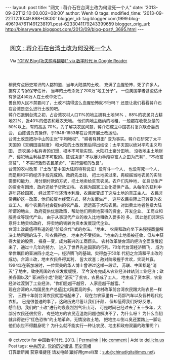 --- layout: post title: "网文 : 蒋介石在台湾土改为何没死一个人" date:
'2013-09-22T12:10:00.002+08:00' author: Wenh Q tags: modified\_time:
'2013-09-22T12:10:49.898+08:00' blogger\_id:
tag:blogger.com,1999:blog-4961947611491238191.post-6233041179243399659
blogger\_orig\_url:
http://binaryware.blogspot.com/2013/09/blog-post\_3695.html ---
<div style="margin: 10px; padding: 5px;">

<div style="font-size: 18px;">

[网文 :
蒋介石在台湾土改为何没死一个人](http://feedproxy.google.com/~r/chinagfwblog/~3/3QpMoHGBKUw/)

</div>

<div style="font-size: 13px;">

Via ["GFW Blog(功夫网与翻墙)" via 数字时代 in Google
Reader](https://www.blogger.com/blogger.g?blogID=4961947611491238191&pli=1)

</div>

</div>

<div style="font-size: 13px; padding: 15px 0 10px 10px;">

稍微有点历史常识的人都知道，当年大陆搞的土改，
充满了血腥恐怖，死了许多人。据有关专家保守估计，
当年的土改杀死了200万"地主分子"。
一位美国学者甚至估计有多达450万人在土改中死亡。\
善良的人民不禁要问了，土改不搞得这么血腥恐怖就不行吗？
还是让我们看看蒋介石在台湾是怎么进行土改的吧。\
蒋介石退到台湾之初，占台湾农村人口11%的地主拥有土地56%
，88%的农民只占耕地22%，近40%的佃农和雇农无地。
他们向地主缴纳的地租，一般都在收获总量的50%以上，有的高达
70%。为了解决农民问题，蒋介石成立中国农村复兴联合委员会，
由陈诚负责操作，于1949-1953年在台湾开展土改运动。\
台湾土改是把孙中山的主张"平均地权"、"耕者有其田"
变为事实。蒋介石研究了太平天国的《天朝田亩制度》
和大陆的土改政策后得出结论：太平天国以绝对平均主义均田，
是农民小私有者的幻想，根本不可能实现。大陆打土豪分田地，
没收地主土地财产，侵犯地主利益是不可取的。陈诚决定"
不以暴力手段夺富人之田为己有"，"不抢富济贫"，"
不实行激烈农民革命"，"实行温和的改良"。\
台湾的农村改革（"土改"是中国大陆的特有说法）没有斗一个人，
也没有死一个人，而是用和平的经济手段完成的。政府先出钱，
把土地买过来，再根据当地农民的实际需要和能力，
用分期付款的方式，把土地卖给贫苦农民。农户们先种地，
如启动生产的资金有困难，政府还给予贷款支持。
农民为国家工业化提供产品，从每年的获利中逐年还给国家，
经过若干年还清本利后，农民就变成了这块土地的真正主人。
农民非常拥护这一改革，他们按资本经营方式，努力发展生产，
这些农民实际上已转变为农业工人，每个农民向社会提供的农产品，
远远高于大陆农民。对出卖土地者包括大陆所谓的地主，
政府提供优惠政策，帮助他们用卖地获得的资金，开发企业、
工商业和服务业等现代产业。 由于从事现代产业的收入比地租收入要多的 多，
因此他们非常乐意将土地卖给政府， 将卖地的钱转为资本发展现代企业。\
台湾土改最值得称道的是"阶级合作"式的办法。"地主、
农民和政府坐下来慢慢商量解决土地问题的法子，叫农民得益，
地主也不受损失。"地主的土地虽被征收，但从中获得大量的股票，
摇身一变，成为新兴的工商巨头。
农村改革使台湾的经济全面发展起来了，通过十几年的努力，
进入了世界先进国家的行列。70年代台湾经济腾飞，
成为举世瞩目的亚洲四小龙之一。经济腾飞的基础，实得益于50年
代初之台湾和平土改的成功。台湾土改，地主农民各得其利，
皆大欢喜；敌对阶级握手言欢，实现共赢。\
1994年在新加坡时，一位留美的华人博士曾讲过这样一段话，
苏联、中国都是"消灭"了地主，致使两国的农业发展缓慢，
至今没有完成从农业经济转轨到工业经济；欧美各国以及"
亚洲四小龙"则是"消灭"了贫农，农民成了工人，
地主成了资本家，农业经济过渡到了工业经济。"你们是越干越穷，
人家是越干越富。"\
现在台湾的人均国民生产总值比大陆要高的多。
农村改革前台湾农民跟大陆农民一样穷， 三四十年前台湾农民就富裕起来了，
现在台农家里有一两部汽车以及各种现代化农机，
已是很普通的事了。这段历史尽管让我们汗颜， 但却值得我们好好反思。\
想当初，我们的"土改"进行的轰轰烈烈气壮山河，
可是时间已经过去了五十多年，大部分农民还很贫穷，
有些地方的农民连温饱问题也解决不了，为什么呀？
为什么当初就非得进行"红色恐怖"的土地革命，无情没收土地，
把地主斗倒斗臭还要踏上一脚让他们永世不得翻身呢？
为什么就不能实行一种让农民、地主和政府双赢的政策呢？\

------------------------------------------------------------------------

© cctvcctv for [中国数字时代](http://chinadigitaltimes.net/chinese),
2013. |
[Permalink](http://chinadigitaltimes.net/chinese/2013/09/%E7%BD%91%E6%96%87-%E8%92%8B%E4%BB%8B%E7%9F%B3%E5%9C%A8%E5%8F%B0%E6%B9%BE%E5%9C%9F%E6%94%B9%E4%B8%BA%E4%BD%95%E6%B2%A1%E6%AD%BB%E4%B8%80%E4%B8%AA%E4%BA%BA/)
| [No
comment](http://chinadigitaltimes.net/chinese/2013/09/%E7%BD%91%E6%96%87-%E8%92%8B%E4%BB%8B%E7%9F%B3%E5%9C%A8%E5%8F%B0%E6%B9%BE%E5%9C%9F%E6%94%B9%E4%B8%BA%E4%BD%95%E6%B2%A1%E6%AD%BB%E4%B8%80%E4%B8%AA%E4%BA%BA/#comments)
| Add to
[del.icio.us](http://del.icio.us/post?url=http://chinadigitaltimes.net/chinese/2013/09/%E7%BD%91%E6%96%87-%E8%92%8B%E4%BB%8B%E7%9F%B3%E5%9C%A8%E5%8F%B0%E6%B9%BE%E5%9C%9F%E6%94%B9%E4%B8%BA%E4%BD%95%E6%B2%A1%E6%AD%BB%E4%B8%80%E4%B8%AA%E4%BA%BA/&title=%E7%BD%91%E6%96%87%20:%20%E8%92%8B%E4%BB%8B%E7%9F%B3%E5%9C%A8%E5%8F%B0%E6%B9%BE%E5%9C%9F%E6%94%B9%E4%B8%BA%E4%BD%95%E6%B2%A1%E6%AD%BB%E4%B8%80%E4%B8%AA%E4%BA%BA)\
Post tags:
[中共历史](http://chinadigitaltimes.net/chinese/tag/%E4%B8%AD%E5%85%B1%E5%8E%86%E5%8F%B2/?category=18271),
[党的历史错误](http://chinadigitaltimes.net/chinese/tag/%E5%85%9A%E7%9A%84%E5%8E%86%E5%8F%B2%E9%94%99%E8%AF%AF/?category=18271),
[历史真相](http://chinadigitaltimes.net/chinese/tag/%E5%8E%86%E5%8F%B2%E7%9C%9F%E7%9B%B8/?category=18271)\
订靠谱新闻 获穿墙捷径
请发电邮(最好用gmail)至：sub@chinadigitaltimes.net\
<div>

</div>

</div>
